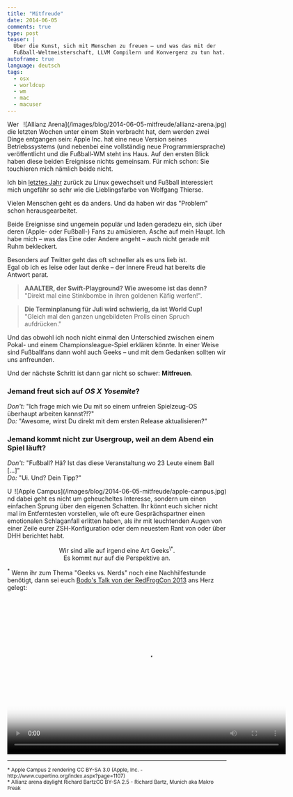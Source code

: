 ```yaml
---
title: "Mitfreude"
date: 2014-06-05
comments: true
type: post
teaser: |
  Über die Kunst, sich mit Menschen zu freuen – und was das mit der
  Fußball-Weltmeisterschaft, LLVM Compilern und Konvergenz zu tun hat.
autoframe: true
language: deutsch
tags:
  - osx
  - worldcup
  - wm
  - mac
  - macuser
---
```


<span style="float: right">
![Allianz Arena](/images/blog/2014-06-05-mitfreude/allianz-arena.jpg)
</span>

Wer die letzten Wochen unter einem Stein verbracht hat, dem werden zwei Dinge
entgangen sein: Apple Inc. hat eine neue Version seines Betriebssystems
(und nebenbei eine vollständig neue Programmiersprache) veröffentlicht und die
Fußball-WM steht ins Haus. Auf den ersten Blick haben diese beiden
Ereignisse nichts gemeinsam. Für mich schon: Sie touchieren mich nämlich
beide nicht. <br/>

Ich bin [letztes Jahr](/blog/2013/02/04/retrospektive/) zurück zu Linux gewechselt und
Fußball interessiert mich ungefähr so sehr wie die Lieblingsfarbe von Wolfgang Thierse.

Vielen Menschen geht es da anders. Und da haben wir das "Problem" schon herausgearbeitet.

Beide Ereignisse sind ungemein populär und laden geradezu ein, sich über deren
(Apple- oder Fußball-) Fans zu amüsieren. Asche auf mein Haupt. Ich habe mich – was
das Eine oder Andere angeht – auch nicht gerade mit Ruhm bekleckert.

Besonders auf Twitter geht das oft schneller als es uns lieb ist.<br/>
Egal ob ich es leise oder laut denke – der innere Freud hat bereits die Antwort parat.

> **AAALTER, der Swift-Playground? Wie awesome ist das denn?** <br/> "Direkt mal eine Stinkbombe in ihren goldenen Käfig werfen!".

> **Die Terminplanung für Juli wird schwierig, da ist World Cup!** <br/> "Gleich mal den ganzen ungebildeten Prolls einen Spruch aufdrücken."

Und das obwohl ich noch nicht einmal den Unterschied zwischen einem Pokal- und einem
Championsleague-Spiel erklären könnte. In einer Weise sind Fußballfans dann wohl auch
Geeks – und mit dem Gedanken sollten wir uns anfreunden.

Und der nächste Schritt ist dann gar nicht so schwer: **Mitfreuen**.

### Jemand freut sich auf *OS X Yosemite*?

_Don't:_ "Ich frage mich wie Du mit so einem unfreien Spielzeug-OS überhaupt arbeiten kannst?!?"<br/>
_Do:_ "Awesome, wirst Du direkt mit dem ersten Release aktualisieren?"

### Jemand kommt nicht zur Usergroup, weil an dem Abend ein Spiel läuft?

_Don't:_ "Fußball? Hä? Ist das diese Veranstaltung wo 23 Leute einem Ball […]"<br/>
_Do:_ "Ui. Und? Dein Tipp?"


<span style="float: right">
![Apple Campus](/images/blog/2014-06-05-mitfreude/apple-campus.jpg)
</span>

Und dabei geht es nicht um geheucheltes Interesse, sondern um einen einfachen Sprung
über den eigenen Schatten. Ihr könnt euch sicher nicht mal im Entferntesten vorstellen,
wie oft eure Gesprächspartner einen emotionalen Schlaganfall erlitten haben, als ihr mit
leuchtenden Augen von einer Zeile eurer ZSH-Konfiguration oder dem neuestem Rant von oder
über DHH berichtet habt.

<center>
Wir sind alle auf irgend eine Art Geeks<sup>\*</sup>.<br/>
Es kommt nur auf die Perspektive an.
</center>

<sup>\*</sup> Wenn ihr zum Thema "Geeks vs. Nerds" noch eine Nachhilfestunde benötigt, dann sei euch [Bodo's
Talk von der RedFrogCon 2013](http://www.slideshare.net/bitboxer/weck-den-geek-in-dir)
ans Herz gelegt:

<center>
  <video width="640" height="360" poster="//static.media.ccc.de/media/conferences/froscon/2013/hs6_-_2013-08-24_10_30_-_weck_den_geek_in_dir_-_bodo_tasche_-_1261_preview.jpg" controls="controls" class="video">
   <source src="//media.ccc.de/ftp/events/froscon/2013/webm/hs6_-_2013-08-24_10_30_-_weck_den_geek_in_dir_-_bodo_tasche_-_1261.webm" type="video/webm">
   <source src="//media.ccc.de/ftp/events/froscon/2013/mp4/hs6_-_2013-08-24_10_30_-_weck_den_geek_in_dir_-_bodo_tasche_-_1261.mp4" type="video/mp4">
  </video>
</center>


---
<small>
* Apple Campus 2 rendering CC BY-SA 3.0 (Apple, Inc. - http://www.cupertino.org/index.aspx?page=1107)<br/>
* Allianz arena daylight Richard BartzCC BY-SA 2.5 - Richard Bartz, Munich aka Makro Freak
</small>
